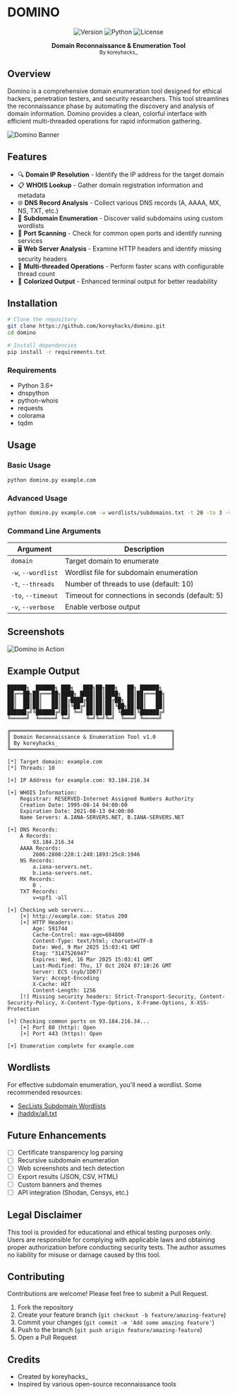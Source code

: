 # DOMINO

<p align="center">
  <img src="https://img.shields.io/badge/Version-1.0-blue.svg" alt="Version">
  <img src="https://img.shields.io/badge/Python-3.6+-brightgreen.svg" alt="Python">
  <img src="https://img.shields.io/badge/License-MIT-yellow.svg" alt="License">
</p>

<p align="center">
  <b>Domain Reconnaissance & Enumeration Tool</b><br>
  <sub>By koreyhacks_</sub>
</p>

## Overview

Domino is a comprehensive domain enumeration tool designed for ethical hackers, penetration testers, and security researchers. This tool streamlines the reconnaissance phase by automating the discovery and analysis of domain information. Domino provides a clean, colorful interface with efficient multi-threaded operations for rapid information gathering.

![Domino Banner](https://raw.githubusercontent.com/koreyhacks/domino/main/screenshots/banner.png)

## Features

- 🔍 **Domain IP Resolution** - Identify the IP address for the target domain
- 📋 **WHOIS Lookup** - Gather domain registration information and metadata
- 🌐 **DNS Record Analysis** - Collect various DNS records (A, AAAA, MX, NS, TXT, etc.)
- 🔎 **Subdomain Enumeration** - Discover valid subdomains using custom wordlists
- 🚪 **Port Scanning** - Check for common open ports and identify running services
- 🖥️ **Web Server Analysis** - Examine HTTP headers and identify missing security headers
- 🧵 **Multi-threaded Operations** - Perform faster scans with configurable thread count
- 🎨 **Colorized Output** - Enhanced terminal output for better readability

## Installation

```bash
# Clone the repository
git clone https://github.com/koreyhacks/domino.git
cd domino

# Install dependencies
pip install -r requirements.txt
```

### Requirements
- Python 3.6+
- dnspython
- python-whois
- requests
- colorama
- tqdm

## Usage

### Basic Usage

```bash
python domino.py example.com
```

### Advanced Usage

```bash
python domino.py example.com -w wordlists/subdomains.txt -t 20 -to 3 -v
```

### Command Line Arguments

| Argument | Description |
|----------|-------------|
| `domain` | Target domain to enumerate |
| `-w`, `--wordlist` | Wordlist file for subdomain enumeration |
| `-t`, `--threads` | Number of threads to use (default: 10) |
| `-to`, `--timeout` | Timeout for connections in seconds (default: 5) |
| `-v`, `--verbose` | Enable verbose output |

## Screenshots

![Domino in Action](https://raw.githubusercontent.com/koreyhacks/domino/main/screenshots/example.png)

## Example Output

```
██████╗  ██████╗ ███╗   ███╗██╗███╗   ██╗ ██████╗ 
██╔══██╗██╔═══██╗████╗ ████║██║████╗  ██║██╔═══██╗
██║  ██║██║   ██║██╔████╔██║██║██╔██╗ ██║██║   ██║
██║  ██║██║   ██║██║╚██╔╝██║██║██║╚██╗██║██║   ██║
██████╔╝╚██████╔╝██║ ╚═╝ ██║██║██║ ╚████║╚██████╔╝
╚═════╝  ╚═════╝ ╚═╝     ╚═╝╚═╝╚═╝  ╚═══╝ ╚═════╝ 
                                                 
╔═══════════════════════════════════════════════════╗
║ Domain Reconnaissance & Enumeration Tool v1.0     ║
║ By koreyhacks_                                    ║
╚═══════════════════════════════════════════════════╝

[*] Target domain: example.com
[*] Threads: 10

[+] IP Address for example.com: 93.184.216.34

[+] WHOIS Information:
    Registrar: RESERVED-Internet Assigned Numbers Authority
    Creation Date: 1995-08-14 04:00:00
    Expiration Date: 2021-08-13 04:00:00
    Name Servers: A.IANA-SERVERS.NET, B.IANA-SERVERS.NET

[+] DNS Records:
    A Records:
        93.184.216.34
    AAAA Records:
        2606:2800:220:1:248:1893:25c8:1946
    NS Records:
        a.iana-servers.net.
        b.iana-servers.net.
    MX Records:
        0 .
    TXT Records:
        v=spf1 -all

[+] Checking web servers...
    [+] http://example.com: Status 200
    [+] HTTP Headers:
        Age: 591744
        Cache-Control: max-age=604800
        Content-Type: text/html; charset=UTF-8
        Date: Wed, 9 Mar 2025 15:03:41 GMT
        Etag: "3147526947"
        Expires: Wed, 16 Mar 2025 15:03:41 GMT
        Last-Modified: Thu, 17 Oct 2024 07:18:26 GMT
        Server: ECS (nyb/1D07)
        Vary: Accept-Encoding
        X-Cache: HIT
        Content-Length: 1256
    [!] Missing security headers: Strict-Transport-Security, Content-Security-Policy, X-Content-Type-Options, X-Frame-Options, X-XSS-Protection

[+] Checking common ports on 93.184.216.34...
    [+] Port 80 (http): Open
    [+] Port 443 (https): Open

[+] Enumeration complete for example.com
```

## Wordlists

For effective subdomain enumeration, you'll need a wordlist. Some recommended resources:

- [SecLists Subdomain Wordlists](https://github.com/danielmiessler/SecLists/tree/master/Discovery/DNS)
- [jhaddix/all.txt](https://gist.github.com/jhaddix/86a06c5dc309d08580a018c66354a056)

## Future Enhancements

- [ ] Certificate transparency log parsing
- [ ] Recursive subdomain enumeration
- [ ] Web screenshots and tech detection
- [ ] Export results (JSON, CSV, HTML)
- [ ] Custom banners and themes
- [ ] API integration (Shodan, Censys, etc.)

## Legal Disclaimer

This tool is provided for educational and ethical testing purposes only. Users are responsible for complying with applicable laws and obtaining proper authorization before conducting security tests. The author assumes no liability for misuse or damage caused by this tool.

## Contributing

Contributions are welcome! Please feel free to submit a Pull Request.

1. Fork the repository
2. Create your feature branch (`git checkout -b feature/amazing-feature`)
3. Commit your changes (`git commit -m 'Add some amazing feature'`)
4. Push to the branch (`git push origin feature/amazing-feature`)
5. Open a Pull Request

## Credits

- Created by koreyhacks_
- Inspired by various open-source reconnaissance tools
